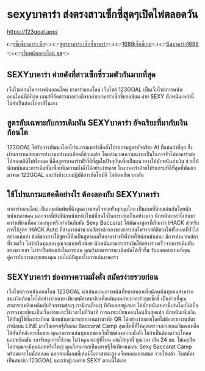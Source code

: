 
# sexyบาคาร่า ส่งตรงสาวเซ็กซี่สุดๆเปิดไพ่ตลอดวัน

https://123goal.app/


👉[เซ็กซี่บาคาร่า คือ](https://123goal.app/)👈
👉[สูตรบาคาร่า เซ็กซี่บาคาร่า](https://123goal.app/)👈
👉[1688เซ็กซี่เกม์](https://123goal.app/)👈
👉[Saบาคาร่า1688](https://123goal.app/)👈
👉[เว็บพนันออนไลน์ sa](https://123goal.app/)👈

## SEXYบาคาร่า ค่ายดังที่สาวเซ็กซี่รวมตัวกันมากที่สุด
เว็บไซต์เกมไพ่การพนันออนไลน์ บาคาร่าออนไลน์ เว็บไซต์ 123GOAL เป็นเว็บไซต์การพนันออนไลน์ที่ดีที่สุด เกมส์ที่คัดสรรมาอย่างดีจากค่ายบาคาร่าเซ็กซี่ยอดนิยม ค่าย SEXY นักพนันเหล่านี้ไม่จำเป็นต้องไปคาสิโนเอง
## สูตรลับเฉพาะกับการเดิมพัน SEXYบาคาร่า อัจฉริยะที่มากับเงินก้อนโต
123GOAL ได้รับการพัฒนาโดยโปรแกรมเมอร์เพื่อตั้งโปรแกรมสูตรอัจฉริยะ AI ที่แม่นยำที่สุด ซึ่งผ่านการทดสอบการทำงานอย่างละเอียดถี่ถ้วนแล้ว โดยคำนวณความน่าจะเป็นในการจั่วไพ่บาคาร่าต่อไปจากสถิติไพ่ทั้งหมด นี่คือสูตรบาคาร่าฟรีที่ดีที่สุดในปัจจุบันเพื่อเป็นแนวทางให้นักพนันทำเงิน ช่วยให้นักพนันชนะการเดิมพันเพื่อเพิ่มความมั่งคั่งได้อย่างง่ายดาย โกงบาคาร่าด้วยโปรแกรมที่ดีที่สุดที่พัฒนามาจาก 123GOAL และยังมีระบบปฏิบัติการอัตโนมัติ ไม่ต้องเสียเวลาดัน
## ใช้โปรแกรมแฮคดีอย่างไร ต้องลองกับ SEXYบาคาร่า
บาคาร่าออนไลน์ เป็นเกมเดิมพันที่ดึงดูดความสนใจจากทั่วทุกมุมโลก เป็นเกมที่นิยมเล่นกันโดยนักพนันหลายคน นอกจากนี้ยังมีนักพนันหน้าใหม่ที่สนใจในการเล่นเป็นอย่างมาก นักพนันเหล่านี้เล่นบาคาร่าเพียงเพื่อความสนุกหรือทำเงินกับมัน Sexy Baccarat ได้พัฒนาสูตรที่เรียกว่า iHACK สำหรับการใช้สูตร iHACK Auto ที่สามารถคำนวณอัตราต่อรองของการเล่นไพ่จากสถิติของไพ่ทั้งหมดที่จั่วได้อย่างแม่นยำ ข้อดีของการใช้สูตรนี้คือเป็นสูตรเกมไพ่บาคาร่าฟรีที่ช่วยให้นักพนันชนะ มีการคำนวณบัตรที่รวดเร็ว ไม่ว่าเงินทุนของคุณจะมากหรือน้อย นักพนันสามารถทำเงินได้อย่างรวดเร็วจากการเดิมพันของพวกเขา ไม่จำเป็นต้องเก่งในการเล่น คุณยังสามารถชนะเดิมพันได้เร็วขึ้น รับผลตอบแทนที่คุณคู่ควรกับการลงทุนของคุณ ผมไม่มีปัญหาในการเล่นบาคาร่า
## SEXYบาคาร่า ช่องทางความมั่งคั่ง สมัครง่ายรวยก่อน    
เว็บไซต์การพนันออนไลน์ 123GOAL นำเสนอเกมการพนันที่หลากหลายซึ่งนักพนันทุกคนสามารถชนะเงินก้อนโตได้อย่างง่ายดาย เพียงสมัครสมาชิกเพื่อเล่นเกมค่ายบาคาร่าสุดเซ็กซี่ เป็นค่ายที่คุณสามารถเพลิดเพลินกับกิจกรรมต่างๆ เรามีเกมใหม่ๆ ที่อัพเดทอยู่เสมอ ให้นักพนันเหล่านี้เล่นโดยไม่เบื่อ การลงทะเบียนเป็นเรื่องง่ายและใช้เวลาไม่กี่วินาที การลงทะเบียนออนไลน์สิ้นสุดแล้ว นักพนันเพิ่มเงินให้กับผู้ใช้ที่ลงทะเบียน นักพนันสามารถรายงานผ่านรหัส QR ได้อย่างง่ายดายโดยไม่ต้องรายงานบัตรกำนัลบน LINE มาเป็นเศรษฐีกับเกม Baccarat Camp สุดเซ็กซี่ที่ให้คุณตรวจสอบยอดเงินคงเหลือได้ทันทีหลังการซื้อขาย คุณสามารถเล่นทุกบทของเว็บไซต์ช่องความมั่งคั่ง ไม่จำเป็นต้องดาวน์โหลดแอปพลิเคชัน รองรับทุกการใช้งาน ไม่ว่าคุณจะอยู่ที่ไหน เล่นได้ทุกที่ ทุกเวลา เปิด 24 ชม. ไม่เคยปิด ไม่ว่าคุณจะมีทุนน้อยหรือใหญ่ คุณก็สามารถเป็นเศรษฐีได้เพียงแค่เล่น Sexy Baccarat Camp พร้อมแจกโบนัสตลอด นอกจากนี้เกมที่เล่นมีโอกาสชนะสูง แจ็คพอตแตกเสมอ รวยได้แล้ว. รีบสมัครเป็นสมาชิก 123GOAL และเข้าสู่เกมค่าย SEXY ตอนนี้ได้เลย
